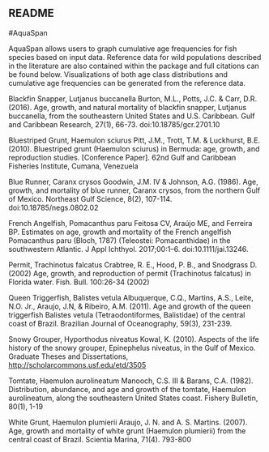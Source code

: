 ## README

#AquaSpan

AquaSpan allows users to graph cumulative age frequencies for fish species based on input data. Reference data for wild populations described in the literature are also contained within the package and full citations can be found below. Visualizations of both age class distributions and cumulative age frequencies can be generated from the reference data.

Blackfin Snapper, Lutjanus buccanella
Burton, M.L., Potts, J.C. & Carr, D.R. (2016). Age, growth, and natural mortality of blackfin snapper, Lutjanus buccanella, from the southeastern United States and U.S. Caribbean. Gulf and Caribbean Research, 27(1), 66-73. doi:10.18785/gcr.2701.10

Bluestriped Grunt, Haemulon sciurus
Pitt, J.M., Trott, T.M. & Luckhurst, B.E. (2010). Bluestriped grunt (Haemulon sciurus) in Bermuda: age, growth, and reproduction studies. [Conference Paper]. 62nd Gulf and Caribbean Fisheries Institute, Cumana, Venezuela

Blue Runner, Caranx crysos
Goodwin, J.M. IV & Johnson, A.G. (1986). Age, growth, and mortality of blue runner, Caranx crysos, from the northern Gulf of Mexico. Northeast Gulf Science, 8(2), 107-114. doi:10.18785/negs.0802.02

French Angelfish, Pomacanthus paru
Feitosa CV, Araújo ME, and Ferreira BP. Estimates on age, growth and mortality of the French angelfish Pomacanthus paru (Bloch, 1787) (Teleostei: Pomacanthidae) in the southwestern Atlantic. J Appl Ichthyol. 2017;00:1–6. doi:10.1111/jai.13246.

Permit, Trachinotus falcatus
Crabtree, R. E., Hood, P. B., and Snodgrass D. (2002) Age, growth, and reproduction of permit (Trachinotus falcatus) in Florida water. Fish. Bull. 100:26-34 (2002)

Queen Triggerfish, Balistes vetula
Albuquerque, C.Q., Martins, A.S., Leite, N.O. Jr., Araujo, J.N, & Ribeiro, A.M. (2011). Age and growth of the queen triggerfish Balistes vetula (Tetraodontiformes, Balistidae) of the central coast of Brazil. Brazilian Journal of Oceanography, 59(3), 231-239.

Snowy Grouper, Hyporthodus niveatus
Kowal, K. (2010). Aspects of the life history of the snowy grouper, Epinephelus niveatus, in the Gulf of Mexico. Graduate Theses and Dissertations, http://scholarcommons.usf.edu/etd/3505

Tomtate, Haemulon aurolineatum
Manooch, C.S. III & Barans, C.A. (1982). Distribution, abundance, and age and growth of the tomtate, Haemulon aurolineatum, along the southeastern United States coast. Fishery Bulletin, 80(1), 1-19

White Grunt, Haemulon plumierii
Araujo, J. N. and A. S. Martins. (2007). Age, growth and mortality of white grunt (Haemulon plumierii) from the central coast of Brazil. Scientia Marina, 71(4). 793-800
